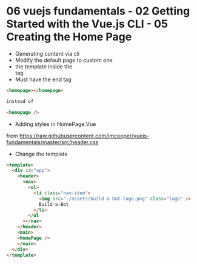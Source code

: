 # 06 vuejs fundamentals - 02 Getting Started with the Vue.js CLI - 05 Creating the Home Page

 - Generating content via cli
 - Modify the default page to custom one
 - the template inside the <main> tag
 - Must have the end tag

 ```html
<homepage></homepage>

 instead of

<homepage />

 ```

 - Adding styles in HomePage.Vue

from https://raw.githubusercontent.com/jmcooper/vuejs-fundamentals/master/src/header.css

- Change the template

```html
<template>
  <div id="app">
    <header>
      <nav>
        <ul>
          <li class="nav-item">
            <img src="./assets/build-a-bot-logo.png" class="logo" />
            Build-a-Bot
          </li>
        </ul
      ></nav>
    </header>
    <main>
    <HomePage />
    </main>
  </div>
</template>
```